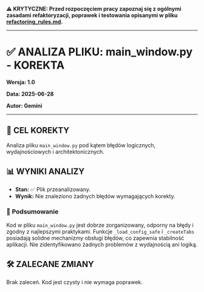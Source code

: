 **⚠️ KRYTYCZNE: Przed rozpoczęciem pracy zapoznaj się z ogólnymi zasadami refaktoryzacji, poprawek i testowania opisanymi w pliku [refactoring_rules.md](refactoring_rules.md).**

---

# ✅ ANALIZA PLIKU: main_window.py - KOREKTA

**Wersja: 1.0**

**Data: 2025-06-28**

**Autor: Gemini**

---

## 🎯 CEL KOREKTY

Analiza pliku `main_window.py` pod kątem błędów logicznych, wydajnościowych i architektonicznych.

## 📊 WYNIKI ANALIZY

- **Stan:** ✅ Plik przeanalizowany.
- **Wynik:** Nie znaleziono żadnych błędów wymagających korekty.

### 📝 Podsumowanie

Kod w pliku `main_window.py` jest dobrze zorganizowany, odporny na błędy i zgodny z najlepszymi praktykami. Funkcje `_load_config_safe` i `_createTabs` posiadają solidne mechanizmy obsługi błędów, co zapewnia stabilność aplikacji. Nie zidentyfikowano żadnych problemów z wydajnością ani logiką.

## 🛠️ ZALECANE ZMIANY

Brak zaleceń. Kod jest czysty i nie wymaga poprawek.
